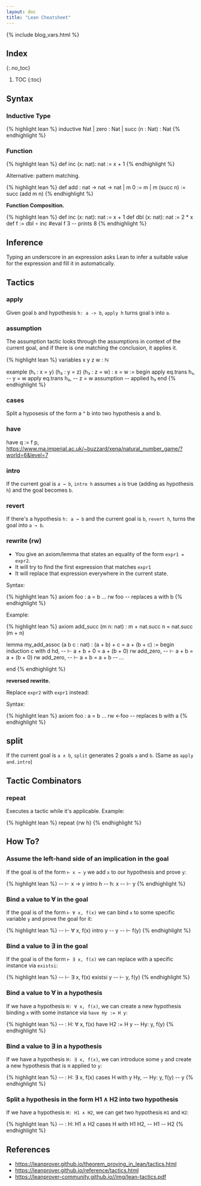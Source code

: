 ```yaml
---
layout: doc
title: "Lean Cheatsheet"
---
```


{% include blog_vars.html %}

## Index
{:.no_toc}

1. TOC
{:toc}

## Syntax

### Inductive Type

{% highlight lean %}
inductive Nat
| zero : Nat
| succ (n : Nat) : Nat
{% endhighlight %}

### Function

{% highlight lean %}
def inc (x: nat): nat := x + 1
{% endhighlight %}

Alternative: pattern matching.

{% highlight lean %}
def add : nat → nat → nat
| m 0 := m
| m (succ n) := succ (add m n)
{% endhighlight %}

**Function Composition.**

{% highlight lean %}
def inc (x: nat): nat := x + 1
def dbl (x: nat): nat := 2 * x
def f := dbl ∘ inc
#eval f 3 -- prints 8
{% endhighlight %}

## Inference

Typing an underscore in an expression asks Lean to infer a suitable value for the expression and fill it in automatically.

## Tactics

### apply

Given goal `b` and hypothesis `h: a -> b`, `apply h` turns goal `b` into `a`.

### assumption

The assumption tactic looks through the assumptions in context of the current goal, and if there is one matching the conclusion, it applies it.

{% highlight lean %}
variables x y z w : ℕ

example (h₁ : x = y) (h₂ : y = z) (h₃ : z = w) : x = w :=
begin
  apply eq.trans h₁, -- y = w
  apply eq.trans h₂, -- z = w
  assumption         -- applied h₃
end
{% endhighlight %}

### cases

Split a hyposesis of the form a ^ b into two hypothesis a and b.

### have

have q := f p,
https://www.ma.imperial.ac.uk/~buzzard/xena/natural_number_game/?world=6&level=7
### intro

If the current goal is `a → b`, `intro h` assumes `a` is true (adding as hypothesis `h`) and the goal becomes `b`.

### revert

If there's a hypothesis `h: a → b` and the current goal is `b`, `revert h`, turns the goal into `a → b`.

### rewrite (rw)

* You give an axiom/lemma that states an equality of the form `expr1 = expr2`.
* It will try to find the first expression that matches `expr1`
* It will replace that expression everywhere in the current state.

Syntax:

{% highlight lean %}
axiom foo : a = b
...
rw foo -- replaces a with b
{% endhighlight %}

Example:

{% highlight lean %}
axiom add_succ (m n: nat) : m + nat.succ n = nat.succ (m + n)

lemma my_add_assoc (a b c : nat) : (a + b) + c = a + (b + c) :=
begin
  induction c with d hd,
  -- ⊢ a + b + 0 = a + (b + 0)
  rw add_zero,
  -- ⊢ a + b = a + (b + 0)
  rw add_zero,
  -- ⊢ a + b = a + b
  -- ...

end
{% endhighlight %}

**reversed rewrite.**

Replace `expr2` with `expr1` instead:

Syntax:

{% highlight lean %}
axiom foo : a = b
...
rw ←foo -- replaces b with a
{% endhighlight %}

## split

If the current goal is `a ∧ b`, `split` generates 2 goals `a` and `b`. (Same as `apply and.intro`)

## Tactic Combinators

### repeat

Executes a tactic while it's applicable. Example:

{% highlight lean %}
repeat {rw h}
{% endhighlight %}

## How To?

### Assume the left-hand side of an implication in the goal

If the goal is of the form `⊢ x → y` we add `x` to our hypothesis and prove `y`:

{% highlight lean %}
-- ⊢ x → y
intro h
-- h: x
-- ⊢ y
{% endhighlight %}


### Bind a value to ∀ in the goal

If the goal is of the form `⊢ ∀ x, f(x)` we can bind `x` to some specific variable `y` and prove the goal for it:

{% highlight lean %}
-- ⊢ ∀ x, f(x)
intro y
-- y
-- ⊢ f(y)
{% endhighlight %}


### Bind a value to ∃ in the goal

If the goal is of the form `⊢ ∃ x, f(x)` we can replace with a specific instance via `existsi`:

{% highlight lean %}
-- ⊢ ∃ x, f(x)
existsi y
-- ⊢ y, f(y)
{% endhighlight %}


### Bind a value to ∀ in a hypothesis

If we have a hypothesis `H: ∀ x, f(x)`, we can create a new hypothesis binding `x` with some instance via `have Hy := H y`:


{% highlight lean %}
-- : H: ∀ x, f(x)
have H2 := H y
-- Hy: y, f(y)
{% endhighlight %}

### Bind a value to ∃ in a hypothesis

If we have a hypothesis `H: ∃ x, f(x)`, we can introduce some `y` and create a new hypothesis that is `H` applied to `y`:


{% highlight lean %}
-- : H: ∃ x, f(x)
cases H with y Hy,
-- Hy: y, f(y)
-- y
{% endhighlight %}

### Split a hypothesis in the form H1 ∧ H2 into two hypothesis

If we have a hypothesis `H: H1 ∧ H2`, we can get two hypothesis `H1` and `H2`:

{% highlight lean %}
-- : H: H1 ∧ H2
cases H with H1 H2,
-- H1
-- H2
{% endhighlight %}


## References

* https://leanprover.github.io/theorem_proving_in_lean/tactics.html
* https://leanprover.github.io/reference/tactics.html
* https://leanprover-community.github.io//img/lean-tactics.pdf
